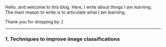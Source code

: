 Hello, and welcome to this blog. Here, I write about things I am learning. The main reason to write is to articulate what I am learning.

Thank you for dropping by :)

----

### 1. Techniques to improve image classifications


